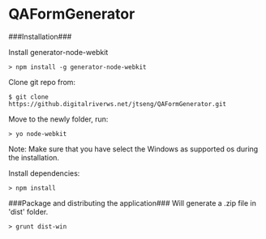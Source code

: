 QAFormGenerator
===============

###Installation###

Install generator-node-webkit

    > npm install -g generator-node-webkit

Clone git repo from:

    $ git clone https://github.digitalriverws.net/jtseng/QAFormGenerator.git
    
Move to the newly folder, run:

    > yo node-webkit
    
Note: Make sure that you have select the Windows as supported os during the installation.

Install dependencies:

    > npm install
    
###Package and distributing the application###
Will generate a .zip file in 'dist' folder. 

    > grunt dist-win
    

